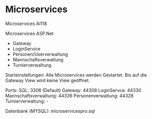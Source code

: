 # Microservices
Microservices AI118

Microservices ASP.Net
- Gateway
- LoginService
- Personen/Userverwaltung
- Mannschaftsverwaltung
- Turnierverwaltung

Starteinstellungen:
Alle Microservices werden Gestartet.
Bis auf die Gateway View wird keine View geöffnet.

Ports:
SQL: 3306 (Default)
Gateway: 44308
LoginServce: 44330
Mannschaftsverwaltung: 44336
Personenverwaltung: 44328
Turnierverwaltung: -

Datenbank (MYSQL):
microservicespro.sql
